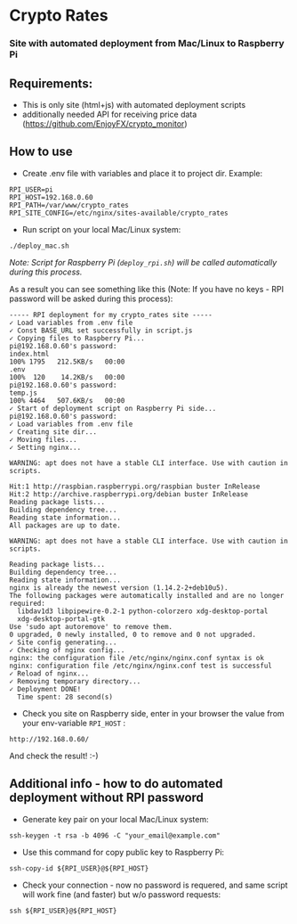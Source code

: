 # Crypto Rates
### Site with automated deployment from Mac/Linux to Raspberry Pi

## Requirements:
* This is only site (html+js) with automated deployment scripts
* additionally needed API for receiving price data (https://github.com/EnjoyFX/crypto_monitor)
## How to use
* Create .env file with variables and place it to project dir.
Example:
```
RPI_USER=pi
RPI_HOST=192.168.0.60
RPI_PATH=/var/www/crypto_rates
RPI_SITE_CONFIG=/etc/nginx/sites-available/crypto_rates
```
* Run script on your local Mac/Linux system:
```
./deploy_mac.sh
```
_Note: Script for Raspberry Pi (`deploy_rpi.sh`) will be called automatically during this process._

As a result you can see something like this (Note: If you have no keys - RPI password will be asked during this process):
```
----- RPI deployment for my crypto_rates site -----
✓ Load variables from .env file
✓ Const BASE_URL set successfully in script.js
✓ Copying files to Raspberry Pi...
pi@192.168.0.60's password: 
index.html                                                                                                                                                                100% 1795   212.5KB/s   00:00    
.env                                                                                                                                                                      100%  120    14.2KB/s   00:00    
pi@192.168.0.60's password: 
temp.js                                                                                                                                                                   100% 4464   507.6KB/s   00:00    
✓ Start of deployment script on Raspberry Pi side...
pi@192.168.0.60's password: 
✓ Load variables from .env file
✓ Creating site dir...
✓ Moving files...
✓ Setting nginx...

WARNING: apt does not have a stable CLI interface. Use with caution in scripts.

Hit:1 http://raspbian.raspberrypi.org/raspbian buster InRelease
Hit:2 http://archive.raspberrypi.org/debian buster InRelease
Reading package lists...
Building dependency tree...
Reading state information...
All packages are up to date.

WARNING: apt does not have a stable CLI interface. Use with caution in scripts.

Reading package lists...
Building dependency tree...
Reading state information...
nginx is already the newest version (1.14.2-2+deb10u5).
The following packages were automatically installed and are no longer required:
  libdav1d3 libpipewire-0.2-1 python-colorzero xdg-desktop-portal
  xdg-desktop-portal-gtk
Use 'sudo apt autoremove' to remove them.
0 upgraded, 0 newly installed, 0 to remove and 0 not upgraded.
✓ Site config generating...
✓ Checking of nginx config...
nginx: the configuration file /etc/nginx/nginx.conf syntax is ok
nginx: configuration file /etc/nginx/nginx.conf test is successful
✓ Reload of nginx...
✓ Removing temporary directory...
✓ Deployment DONE!
  Time spent: 28 second(s)
  ```

  * Check you site on Raspberry side, enter in your browser the value from your env-variable `RPI_HOST` :
  ```
http://192.168.0.60/
  ``` 

And check the result! :-) 


## Additional info - how to do automated deployment without RPI password
* Generate key pair on your local Mac/Linux system:
```
ssh-keygen -t rsa -b 4096 -C "your_email@example.com"
```
* Use this command for copy public key to Raspberry Pi:
```
ssh-copy-id ${RPI_USER}@${RPI_HOST}
```
* Check your connection - now no password is requered, and same script will work fine (and faster) but w/o password requests:
```
ssh ${RPI_USER}@${RPI_HOST}
```